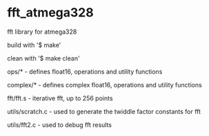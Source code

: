 # fft_atmega328
fft library for atmega328

build with '$ make'

clean with '$ make clean'

ops/* - defines float16, operations and utility functions

complex/* - defines complex float16, operations and utility functions

fft/fft.s - iterative fft, up to 256 points

utils/scratch.c - used to generate the twiddle factor constants for fft

utils/fft2.c - used to debug fft results
